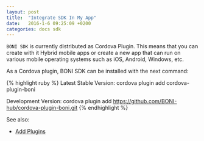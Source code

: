 ```yaml
---
layout: post
title:  "Integrate SDK In My App"
date:   2016-1-6 09:25:09 +0200
categories: docs sdk
---
```

`BONI SDK` is currently distributed as Cordova Plugin. This means that you can create with it Hybrid mobile apps or create a new app that can run on various mobile operating systems such as iOS, Android, Windows, etc.

As a Cordova plugin, BONI SDK can be installed with the next command:

{% highlight ruby %}
Latest Stable Version:
cordova plugin add cordova-plugin-boni

Development Version:
cordova plugin add https://github.com/BONI-hub/cordova-plugin-boni.git
{% endhighlight %}

See also:

* [Add Plugins][add-plugins]


[add-plugins]: https://cordova.apache.org/docs/en/6.x/guide/cli/index.html#add-plugins
